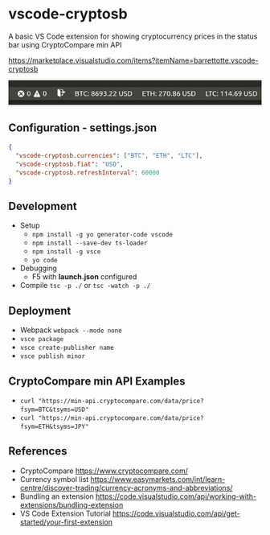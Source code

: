 # vscode-cryptosb


A basic VS Code extension for showing cryptocurrency prices in the status bar using CryptoCompare min API


https://marketplace.visualstudio.com/items?itemName=barrettotte.vscode-cryptosb


<!--[![pipeline status](https://gitlab.com/barrettotte/vscode-cryptosb/badges/master/pipeline.svg)](https://gitlab.com/barrettotte/vscode-cryptosb/commits/master)-->


![screenshot](https://raw.githubusercontent.com/barrettotte/vscode-cryptosb/master/screenshots/screenshot.png?token=ADXGMX4OIDZ344H5I7T42D245XH52)


## Configuration - settings.json
```JSON
{
  "vscode-cryptosb.currencies": ["BTC", "ETH", "LTC"],
  "vscode-cryptosb.fiat": "USD",
  "vscode-cryptosb.refreshInterval": 60000
}
```


## Development
* Setup
  * ```npm install -g yo generator-code vscode```
  * ```npm install --save-dev ts-loader```
  * ```npm install -g vsce```
  * ```yo code```
* Debugging
  * F5 with **launch.json** configured
* Compile ```tsc -p ./``` or ```tsc -watch -p ./```


## Deployment
* Webpack ```webpack --mode none```
* ```vsce package```
* ```vsce create-publisher name```
* ```vsce publish minor```


## CryptoCompare min API Examples
* ```curl "https://min-api.cryptocompare.com/data/price?fsym=BTC&tsyms=USD"```
* ```curl "https://min-api.cryptocompare.com/data/price?fsym=ETH&tsyms=JPY"```



## References
* CryptoCompare https://www.cryptocompare.com/
* Currency symbol list https://www.easymarkets.com/int/learn-centre/discover-trading/currency-acronyms-and-abbreviations/
* Bundling an extension https://code.visualstudio.com/api/working-with-extensions/bundling-extension
* VS Code Extension Tutorial https://code.visualstudio.com/api/get-started/your-first-extension
